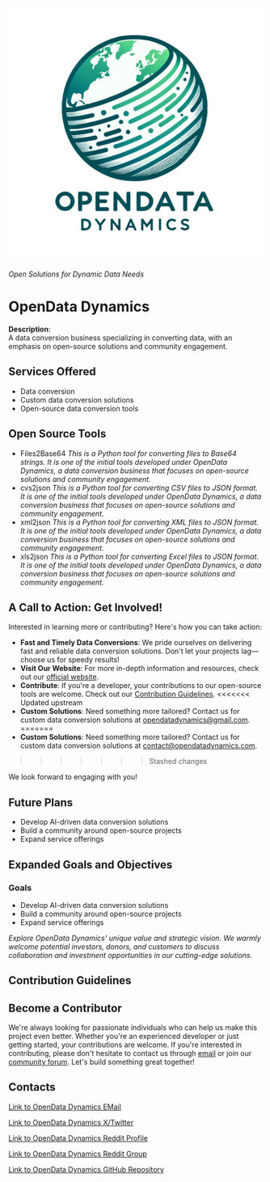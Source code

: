 ![OpenData Dynamics Logo](Assets/Images/logo.png)

*Open Solutions for Dynamic Data Needs*

# OpenData Dynamics

**Description**:  
A data conversion business specializing in converting data, with an emphasis on open-source solutions and community engagement.

## Services Offered

- Data conversion
- Custom data conversion solutions
- Open-source data conversion tools

## Open Source Tools
- Files2Base64 *This is a Python tool for converting files to Base64 strings. It is one of the initial tools developed under OpenData Dynamics, a data conversion business that focuses on open-source solutions and community engagement.*
- cvs2json *This is a Python tool for converting CSV files to JSON format. It is one of the initial tools developed under OpenData Dynamics, a data conversion business that focuses on open-source solutions and community engagement.*
- xml2json *This is a Python tool for converting XML files to JSON format. It is one of the initial tools developed under OpenData Dynamics, a data conversion business that focuses on open-source solutions and community engagement.*
- xls2json *This is a Python tool for converting Excel files to JSON format. It is one of the initial tools developed under OpenData Dynamics, a data conversion business that focuses on open-source solutions and community engagement.*

## A Call to Action: Get Involved!
Interested in learning more or contributing? Here's how you can take action:

- **Fast and Timely Data Conversions**: We pride ourselves on delivering fast and reliable data conversion solutions. Don't let your projects lag—choose us for speedy results!
- **Visit Our Website**: For more in-depth information and resources, check out our [official website](https://github.com/OpenDataDyn/OpenData-Dynamics).
- **Contribute**: If you're a developer, your contributions to our open-source tools are welcome. Check out our [Contribution Guidelines](#).
<<<<<<< Updated upstream
- **Custom Solutions**: Need something more tailored? Contact us for custom data conversion solutions at [opendatadynamics@gmail.com](mailto:opendatadynamics@gmail.com).
=======
- **Custom Solutions**: Need something more tailored? Contact us for custom data conversion solutions at [contact@opendatadynamics.com](https://github.com/OpenDataDyn/OpenData-Dynamics).
>>>>>>> Stashed changes

We look forward to engaging with you!


## Future Plans

- Develop AI-driven data conversion solutions
- Build a community around open-source projects
- Expand service offerings

## Expanded Goals and Objectives

### Goals

- Develop AI-driven data conversion solutions
- Build a community around open-source projects
- Expand service offerings

*Explore OpenData Dynamics' unique value and strategic vision. We warmly welcome potential investors, donors, and customers to discuss collaboration and investment opportunities in our cutting-edge solutions.*

## Contribution Guidelines

## Become a Contributor

We're always looking for passionate individuals who can help us make this project even better. Whether you're an experienced developer or just getting started, your contributions are welcome. If you're interested in contributing, please don't hesitate to contact us through [email](mailto:opendatadynamics@gmail.com) or join our [community forum](https://github.com/OpenDataDyn/OpenData-Dynamics/discussions). Let's build something great together!


## Contacts

[Link to OpenData Dynamics EMail](mailto:opendatadynamics@gmail.com)

[Link to OpenData Dynamics X/Twitter](https://twitter.com/OpenDataDyn)

[Link to OpenData Dynamics Reddit Profile](https://www.reddit.com/user/OpenDataDynamics)

[Link to OpenData Dynamics Reddit Group](https://www.reddit.com/r/OpenDataDynamics)

[Link to OpenData Dynamics GitHub Repository](https://github.com/TheCompAce/OpenData-Dynamics)
